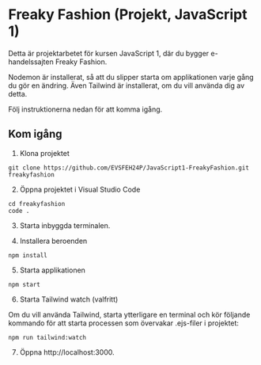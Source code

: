 # Freaky Fashion (Projekt, JavaScript 1)

Detta är projektarbetet för kursen JavaScript 1, där du bygger e-handelssajten Freaky Fashion.

Nodemon är installerat, så att du slipper starta om applikationen varje gång du gör en ändring. Även Tailwind är installerat, om du vill använda dig av detta.

Följ instruktionerna nedan för att komma igång.

## Kom igång

1. Klona projektet

```
git clone https://github.com/EVSFEH24P/JavaScript1-FreakyFashion.git freakyfashion
```

2. Öppna projektet i Visual Studio Code

```
cd freakyfashion
code .
```

3. Starta inbyggda terminalen.

4. Installera beroenden

```
npm install
```

5. Starta applikationen

```
npm start
```

6. Starta Tailwind watch (valfritt)

Om du vill använda Tailwind, starta ytterligare en terminal och kör följande kommando för att starta processen som övervakar .ejs-filer i projektet:

```
npm run tailwind:watch
```

7. Öppna http://localhost:3000.
